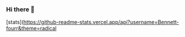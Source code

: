 ### Hi there 👋

[stats](https://github-readme-stats.vercel.app/api?username=Bennett-fourr&theme=radical

